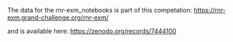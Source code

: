 The data for the rnr-exm_notebooks is part of this competation:
https://rnr-exm.grand-challenge.org/rnr-exm/

and is available here:
https://zenodo.org/records/7444100
